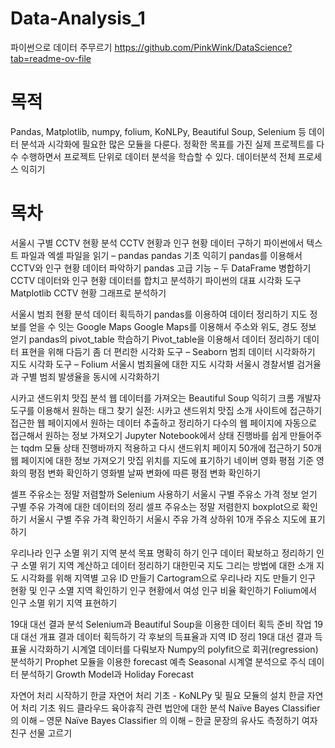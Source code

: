 # Data-Analysis_1
파이썬으로 데이터 주무르기
https://github.com/PinkWink/DataScience?tab=readme-ov-file

# 목적
Pandas, Matplotlib, numpy, folium, KoNLPy, Beautiful Soup, Selenium 등 데이터 분석과 시각화에 필요한 많은 모듈을 다룬다.
정확한 목표를 가진 실제 프로젝트를 다수 수행하면서 프로젝트 단위로 데이터 분석을 학습할 수 있다.
데이터분석 전체 프로세스 익히기


# 목차
서울시 구별 CCTV 현황 분석
CCTV 현황과 인구 현황 데이터 구하기
파이썬에서 텍스트 파일과 엑셀 파일을 읽기 – pandas
pandas 기초 익히기
pandas를 이용해서 CCTV와 인구 현황 데이터 파악하기
pandas 고급 기능 – 두 DataFrame 병합하기
CCTV 데이터와 인구 현황 데이터를 합치고 분석하기
파이썬의 대표 시각화 도구 Matplotlib
CCTV 현황 그래프로 분석하기

서울시 범죄 현황 분석
데이터 획득하기
pandas를 이용하여 데이터 정리하기
지도 정보를 얻을 수 잇는 Google Maps
Google Maps를 이용해서 주소와 위도, 경도 정보 얻기
pandas의 pivot_table 학습하기
Pivot_table을 이용해서 데이터 정리하기
데이터 표현을 위해 다듬기
좀 더 편리한 시각화 도구 – Seaborn
범죄 데이터 시각화하기
지도 시각화 도구 – Folium
서울시 범죄율에 대한 지도 시각화
서울시 경찰서별 검거율과 구별 범죄 발생율을 동시에 시각화하기

시카고 샌드위치 맛집 분석
웹 데이터를 가져오는 Beautiful Soup 익히기
크롬 개발자 도구를 이용해서 원하는 태그 찾기
실전: 시카고 샌드위치 맛집 소개 사이트에 접근하기
접근한 웹 페이지에서 원하는 데이터 추출하고 정리하기
다수의 웹 페이지에 자동으로 접근해서 원하는 정보 가져오기
Jupyter Notebook에서 상태 진행바를 쉽게 만들어주는 tqdm 모듈
상태 진행바까지 적용하고 다시 샌드위치 페이지 50개에 접근하기
50개 웹 페이지에 대한 정보 가져오기
맛집 위치를 지도에 표기하기
네이버 영화 평점 기준 영화의 평점 변화 확인하기
영화별 날짜 변화에 따른 평점 변화 확인하기

셀프 주유소는 정말 저렴할까
Selenium 사용하기
서울시 구별 주유소 가격 정보 얻기
구별 주유 가격에 대한 데이터의 정리
셀프 주유소는 정말 저렴한지 boxplot으로 확인하기
서울시 구별 주유 가격 확인하기
서울시 주유 가격 상하위 10개 주유소 지도에 표기하기

우리나라 인구 소멸 위기 지역 분석
목표 명확히 하기
인구 데이터 확보하고 정리하기
인구 소멸 위기 지역 계산하고 데이터 정리하기
대한민국 지도 그리는 방법에 대한 소개
지도 시각화를 위해 지역별 고유 ID 만들기
Cartogram으로 우리나라 지도 만들기
인구 현황 및 인구 소멸 지역 확인하기
인구 현황에서 여성 인구 비율 확인하기
Folium에서 인구 소멸 위기 지역 표현하기

19대 대선 결과 분석
Selenium과 Beautiful Soup을 이용한 데이터 획득 준비 작업
19대 대선 개표 결과 데이터 획득하기
각 후보의 득표율과 지역 ID 정리
19대 대선 결과 득표율 시각화하기
시계열 데이터를 다뤄보자
Numpy의 polyfit으로 회귀(regression) 분석하기
Prophet 모듈을 이용한 forecast 예측
Seasonal 시계열 분석으로 주식 데이터 분석하기
Growth Model과 Holiday Forecast

자연어 처리 시작하기
한글 자연어 처리 기초 - KoNLPy 및 필요 모듈의 설치
한글 자연어 처리 기초
워드 클라우드
육아휴직 관련 법안에 대한 분석
Naïve Bayes Classifier 의 이해 – 영문
Naïve Bayes Classifier 의 이해 – 한글
문장의 유사도 측정하기
여자친구 선물 고르기
